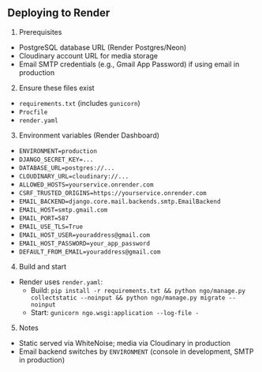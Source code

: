 ## Deploying to Render

1) Prerequisites
- PostgreSQL database URL (Render Postgres/Neon)
- Cloudinary account URL for media storage
- Email SMTP credentials (e.g., Gmail App Password) if using email in production

2) Ensure these files exist
- `requirements.txt` (includes `gunicorn`)
- `Procfile`
- `render.yaml`

3) Environment variables (Render Dashboard)
- `ENVIRONMENT=production`
- `DJANGO_SECRET_KEY=...`
- `DATABASE_URL=postgres://...`
- `CLOUDINARY_URL=cloudinary://...`
- `ALLOWED_HOSTS=yourservice.onrender.com`
- `CSRF_TRUSTED_ORIGINS=https://yourservice.onrender.com`
- `EMAIL_BACKEND=django.core.mail.backends.smtp.EmailBackend`
- `EMAIL_HOST=smtp.gmail.com`
- `EMAIL_PORT=587`
- `EMAIL_USE_TLS=True`
- `EMAIL_HOST_USER=youraddress@gmail.com`
- `EMAIL_HOST_PASSWORD=your_app_password`
- `DEFAULT_FROM_EMAIL=youraddress@gmail.com`

4) Build and start
- Render uses `render.yaml`:
  - Build: `pip install -r requirements.txt && python ngo/manage.py collectstatic --noinput && python ngo/manage.py migrate --noinput`
  - Start: `gunicorn ngo.wsgi:application --log-file -`

5) Notes
- Static served via WhiteNoise; media via Cloudinary in production
- Email backend switches by `ENVIRONMENT` (console in development, SMTP in production)
